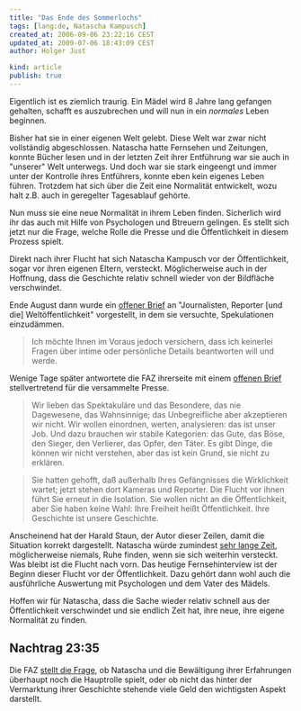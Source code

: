 ```yaml
---
title: "Das Ende des Sommerlochs"
tags: [lang:de, Natascha Kampusch]
created_at: 2006-09-06 23:22:16 CEST
updated_at: 2009-07-06 18:43:09 CEST
author: Holger Just

kind: article
publish: true
---
```


Eigentlich ist es ziemlich traurig. Ein Mädel wird 8 Jahre lang gefangen gehalten, schafft es auszubrechen und will nun in ein *normales* Leben beginnen. 

Bisher hat sie in einer eigenen Welt gelebt. Diese Welt war zwar nicht vollständig abgeschlossen. Natascha hatte Fernsehen und Zeitungen, konnte Bücher lesen und in der letzten Zeit ihrer Entführung war sie auch in "unserer" Welt unterwegs. Und doch war sie stark eingeengt und immer unter der Kontrolle ihres Entführers, konnte eben kein eigenes Leben führen. Trotzdem hat sich über die Zeit eine Normalität entwickelt, wozu halt z.B. auch in geregelter Tagesablauf gehörte.

Nun muss sie eine neue Normalität in ihrem Leben finden. Sicherlich wird ihr das auch mit Hilfe von Psychologen und Btreuern gelingen. Es stellt sich jetzt nur die Frage, welche Rolle die Presse und die Öffentlichkeit in diesem Prozess spielt.

Direkt nach ihrer Flucht hat sich Natascha Kampusch vor der Öffentlichkeit, sogar vor ihren eigenen Eltern, versteckt. Möglicherweise auch in der Hoffnung, dass die Geschichte relativ schnell wieder von der Bildfläche verschwindet.

Ende August dann wurde ein [offener Brief](http://www.netzeitung.de/vermischtes/435782.html) an "Journalisten, Reporter [und die] Weltöffentlichkeit" vorgestellt, in dem sie versuchte, Spekulationen einzudämmen.

>Ich möchte Ihnen im Voraus jedoch versichern, dass ich keinerlei Fragen über intime oder persönliche Details beantworten will und werde.

Wenige Tage später antwortete die FAZ ihrerseite mit einem [offenen Brief](http://www.faz.net/s/Rub77CAECAE94D7431F9EACD163751D4CFD/Doc~E6C807626ADDE490AB48F3833C45D2653~ATpl~Ecommon~Scontent.html) stellvertretend für die versammelte Presse.

>Wir lieben das Spektakuläre und das Besondere, das nie Dagewesene, das Wahnsinnige; das Unbegreifliche aber akzeptieren wir nicht. Wir wollen einordnen, werten, analysieren: das ist unser Job. Und dazu brauchen wir stabile Kategorien: das Gute, das Böse, den Sieger, den Verlierer, das Opfer, den Täter. Es gibt Dinge, die können wir nicht verstehen, aber das ist kein Grund, sie nicht zu erklären.

>Sie hatten gehofft, daß außerhalb Ihres Gefängnisses die Wirklichkeit wartet; jetzt stehen dort Kameras und Reporter. Die Flucht vor ihnen führt Sie erneut in die Isolation. Sie wollen nicht an die Öffentlichkeit, aber Sie haben keine Wahl: Ihre Freiheit heißt Öffentlichkeit. Ihre Geschichte ist unsere Geschichte.

Anscheinend hat der Harald Staun, der Autor dieser Zeilen, damit die Situation korrekt dargestellt. Natascha würde zumindest [sehr lange Zeit](http://www.bildblog.de/?p=1658), möglicherweise niemals, Ruhe finden, wenn sie sich weiterhin versteckt. Was bleibt ist die Flucht nach vorn. Das heutige Fernsehinterview ist der Beginn dieser Flucht vor der Öffentlichkeit. Dazu gehört dann wohl auch die ausführliche Auswertung mit Psychologen und dem Vater des Mädels.

Hoffen wir für Natascha, dass die Sache wieder relativ schnell aus der Öffentlichkeit verschwindet und sie endlich Zeit hat, ihre neue, ihre eigene Normalität zu finden.

## Nachtrag 23:35
Die FAZ [stellt die Frage](http://www.faz.net/s/Rub475F682E3FC24868A8A5276D4FB916D7/Doc~E46847250C2274F0FAE126F773B595C23~ATpl~Ecommon~Scontent.html), ob Natascha und die Bewältigung ihrer Erfahrungen überhaupt noch die Hauptrolle spielt, oder ob nicht das hinter der Vermarktung ihrer Geschichte stehende viele Geld den wichtigsten Aspekt darstellt.